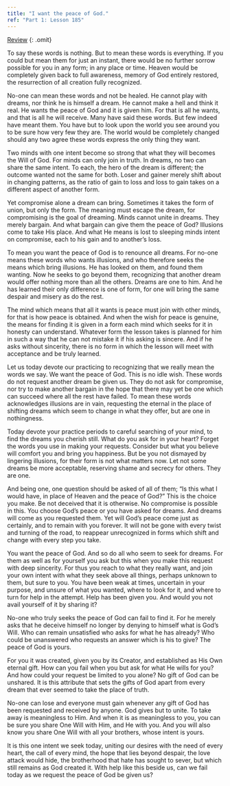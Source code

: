 ```yaml
---
title: "I want the peace of God."
ref: "Part 1: Lesson 185"
---
```


<a class="hide-review" href="/acim/workbook/l205/#l185">Review</a>
{: .omit}

To say these words is nothing. But to mean these words is everything. If
you could but mean them for just an instant, there would be no further
sorrow possible for you in any form; in any place or time. Heaven would
be completely given back to full awareness, memory of God entirely
restored, the resurrection of all creation fully recognized.

No-one can mean these words and not be healed. He cannot play with
dreams, nor think he is himself a dream. He cannot make a hell and think
it real. He wants the peace of God and it is given him. For that is all
he wants, and that is all he will receive. Many have said these words.
But few indeed have meant them. You have but to look upon the world you
see around you to be sure how very few they are. The world would be
completely changed should any two agree these words express the only
thing they want.

Two minds with one intent become so strong that what they will becomes
the Will of God. For minds can only join in truth. In dreams, no two can
share the same intent. To each, the hero of the dream is different; the
outcome wanted not the same for both. Loser and gainer merely shift
about in changing patterns, as the ratio of gain to loss and loss to
gain takes on a different aspect of another form.

Yet compromise alone a dream can bring. Sometimes it takes the form of
union, but only the form. The meaning must escape the dream, for
compromising is the goal of dreaming. Minds cannot unite in dreams. They
merely bargain. And what bargain can give them the peace of God?
Illusions come to take His place. And what He means is lost to sleeping
minds intent on compromise, each to his gain and to another’s loss.

To mean you want the peace of God is to renounce all dreams. For no-one
means these words who wants illusions, and who therefore seeks the means
which bring illusions. He has looked on them, and found them wanting.
Now he seeks to go beyond them, recognizing that another dream would
offer nothing more than all the others. Dreams are one to him. And he
has learned their only difference is one of form, for one will bring the
same despair and
misery as do the rest.

The mind which means that all it wants is peace must join with other
minds, for that is how peace is obtained. And when the wish for peace is
genuine, the means for finding it is given in a form each mind which
seeks for it in honesty can understand. Whatever form the lesson takes
is planned for him in such a way that he can not mistake it if his
asking is sincere. And if he asks without sincerity, there is no form in
which the lesson will meet with acceptance and be truly learned.

Let us today devote our practicing to recognizing that we really mean
the words we say. We want the peace of God. This is no idle wish. These
words do not request another dream be given us. They do not ask for
compromise, nor try to make another bargain in the hope that there may
yet be one which can succeed where all the rest have failed. To mean
these words acknowledges illusions are in vain, requesting the eternal
in the place of shifting dreams which seem to change in what they offer,
but are one in nothingness.

Today devote your practice periods to careful searching of your mind, to
find the dreams you cherish still. What do you ask for in your heart?
Forget the words you use in making your requests. Consider but what you
believe will comfort you and bring you happiness. But be you not
dismayed by lingering illusions, for their form is not what matters now.
Let not some dreams be more acceptable, reserving shame and secrecy for
others. They are one.

And being one, one question should be asked of all of them; “Is this
what I would have, in place of Heaven and the peace of God?” This is the
choice you make. Be not deceived that it is otherwise. No compromise is
possible in this. You choose God’s peace or you have asked for dreams.
And dreams will come as you requested them. Yet will God’s peace come
just as certainly, and to remain with you forever. It will not be gone
with every twist and turning of the road, to reappear unrecognized in
forms which shift and change with every step you take.

You want the peace of God. And so do all who seem to seek for dreams.
For them as well as for yourself you ask but this when you make this
request with deep sincerity. For thus you reach to what they really
want, and join your own intent with what they seek above all things,
perhaps unknown to them, but sure to you. You have
been weak at times, uncertain in your purpose, and unsure of what you
wanted, where to look for it, and where to turn for help in the attempt.
Help has been given you. And would you not avail yourself of it by
sharing it?

No-one who truly seeks the peace of God can fail to find it. For he
merely asks that he deceive himself no longer by denying to himself what
is God’s Will. Who can remain unsatisfied who asks for what he has
already? Who could be unanswered who requests an answer which is his to
give? The peace of God is yours.

For you it was created, given you by its Creator, and established as His
Own eternal gift. How can you fail when you but ask for what He wills
for you? And how could your request be limited to you alone? No gift of
God can be unshared. It is this attribute that sets the gifts of God
apart from every dream that ever seemed to take the place of truth.

No-one can lose and everyone must gain whenever any gift of God has been
requested and received by anyone. God gives but to unite. To take away
is meaningless to Him. And when it is as meaningless to you, you can be
sure you share One Will with Him, and He with you. And you will also
know you share One Will with all your brothers, whose intent is yours.

It is this one intent we seek today, uniting our desires with the need
of every heart, the call of every mind, the hope that lies beyond
despair, the love attack would hide, the brotherhood that hate has
sought to sever, but which still remains as God created it. With help
like this beside us, can we fail today as we request the peace of God be
given us?

